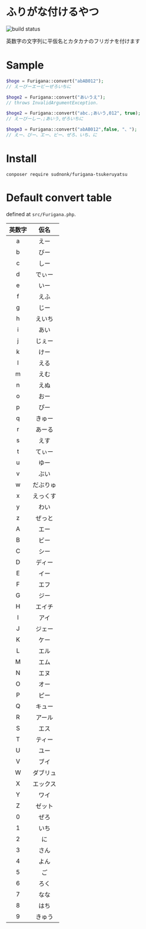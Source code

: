 # ふりがな付けるやつ
![build status](https://travis-ci.org/sudnonk/furigana-tsukeruyatsu.svg?branch=master)

英数字の文字列に平仮名とカタカナのフリガナを付けます

# Sample
```php
$hoge = Furigana::convert("abAB012");
// えーびーエービーぜろいちに

$hoge2 = Furigana::convert("あいうえ");
// throws InvalidArgumentException.

$hoge2 = Furigana::convert("abc.;あいう,012", true);
// えーびーしー.;あいう,ぜろいちに

$hoge3 = Furigana::convert("abAB012",false, "、");
// えー、びー、エー、ビー、ぜろ、いち、に
```

# Install
`conposer require sudnonk/furigana-tsukeruyatsu`

# Default convert table
defined at `src/Furigana.php`.

|英数字|仮名|
|:----:|:----:|
|a|えー|
|b|びー|
|c|しー|
|d|でぃー|
|e|いー|
|f|えふ|
|g|じー|
|h|えいち|
|i|あい|
|j|じぇー|
|k|けー|
|l|える|
|m|えむ|
|n|えぬ|
|o|おー|
|p|ぴー|
|q|きゅー|
|r|あーる|
|s|えす|
|t|てぃー|
|u|ゆー|
|v|ぶい|
|w|だぶりゅ|
|x|えっくす|
|y|わい|
|z|ぜっと|
|A|エー|
|B|ビー|
|C|シー|
|D|ディー|
|E|イー|
|F|エフ|
|G|ジー|
|H|エイチ|
|I|アイ|
|J|ジェー|
|K|ケー|
|L|エル|
|M|エム|
|N|エヌ|
|O|オー|
|P|ピー|
|Q|キュー|
|R|アール|
|S|エス|
|T|ティー|
|U|ユー|
|V|ブイ|
|W|ダブリュ|
|X|エックス|
|Y|ワイ|
|Z|ゼット|
|0|ぜろ|
|1|いち|
|2|に|
|3|さん|
|4|よん|
|5|ご|
|6|ろく|
|7|なな|
|8|はち|
|9|きゅう|